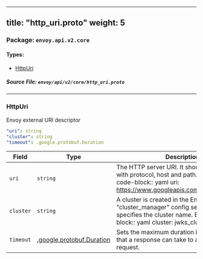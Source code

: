 
---
title: "http_uri.proto"
weight: 5
---

<!-- Code generated by solo-kit. DO NOT EDIT. -->


### Package: `envoy.api.v2.core` 
#### Types:


- [HttpUri](#httpuri)
  



##### Source File: `envoy/api/v2/core/http_uri.proto`





---
### HttpUri

 
Envoy external URI descriptor

```yaml
"uri": string
"cluster": string
"timeout": .google.protobuf.Duration

```

| Field | Type | Description | Default |
| ----- | ---- | ----------- |----------- | 
| `uri` | `string` | The HTTP server URI. It should be a full FQDN with protocol, host and path. Example: .. code-block:: yaml uri: https://www.googleapis.com/oauth2/v1/certs. |  |
| `cluster` | `string` | A cluster is created in the Envoy "cluster_manager" config section. This field specifies the cluster name. Example: .. code-block:: yaml cluster: jwks_cluster. |  |
| `timeout` | [.google.protobuf.Duration](https://developers.google.com/protocol-buffers/docs/reference/csharp/class/google/protobuf/well-known-types/duration) | Sets the maximum duration in milliseconds that a response can take to arrive upon request. |  |





<!-- Start of HubSpot Embed Code -->
<script type="text/javascript" id="hs-script-loader" async defer src="//js.hs-scripts.com/5130874.js"></script>
<!-- End of HubSpot Embed Code -->

